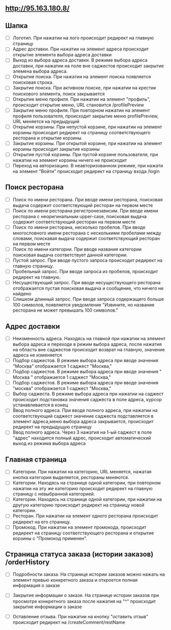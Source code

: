 ## http://95.163.180.8/

## Шапка
- [ ] Логотип. При нажатии на лого происходит редирект на главную страницу
- [ ] Адрес доставки. При нажатии на элемент адреса происходит открытие элемента выбора адреса доставки
- [ ] Выход из выбора адреса доставки. В режиме выбора адреса доставки, при нажатии на поле вне саджестов происходит закрытие элемена выбора адреса.
- [ ] Открытие поиска. При нажатии на элемент поиска появляeтся поисковая строка.
- [ ] Закрытие поиска. При активном поиске, при нажатии на крестик поискового элемента, поиск закрывается
- [ ] Открытие меню профиля. При нажатии на элемент "профиль", происходит открытие меню, URL становится /profilePreview
- [ ] Закрытие меню профиля. При повторном нажатии на элемент профиля пользователя, происходит закрытие меню profilePreview, URL меняется на предыдущий
- [ ] Открытие корзины. При непустой корзине, при нажатии на элемент корзины происходит редирект на страницу соответствующего ресторана и открытие корзины
- [ ] Закрытие корзины. При открытой корзине, при нажатии на элемент корзины происходит закрытие корзины
- [ ] Открытие пустой корзины. При пустой корзине пользователя, при нажатии на элемент корзины ничего не происходит
- [ ] Переход на авторизацию. В неавторизованном режиме, при нажати на элемент "Войти" происходит редирект на страницу входа /login

## Поиск ресторана
- [ ] Поиск по имени ресторана. При вводе имени ресторана, поисковая выдача содержит соответствующий ресторан на первом месте
- [ ] Поиск по имени ресторана регистронезависим. При вводе имени ресторана с неоригинальным upper-case, поисковая выдача содержит соответствующий ресторан на первом месте
- [ ] Поиск по имени ресторана, несколько пробелов. При вводе многословного имени ресторана с несколькими пробелами между словами, поискавая выдача содержит соответствующий ресторан на первом месте
- [ ] Поиск по имени категории. При вводе названия категории поисковая выдача соответствует данной категории.
- [ ] Пустой запрос. При вводе пустого запроса происходит редирект на главную страницу.
- [ ] Пробельный запрос. При вводе запроса из пробелов, происходит редирект на главную.
- [ ] Несуществующий запрос. При вводе несуществующего ресторана отображается пустая поисковая выдача и сообщение, что ничего не найдено
- [ ] Слишком длинный запрос. При вводе запроса содержащего больше 100 символов, появляется уведомление "Извините, но название ресторана не может превышать 100 символов."

## Адрес доставки
- [ ] Неизменность адреса. Находясь на главной при нажатии на элемент выбора адреса и переходе в режим выбора адреса, после нажатия на область вне саджестов происходит возврат на главную, значение адреса не изменяется
- [ ] Подбор саджестов. В режиме выбора адреса при вводе значения "Москва" отображается 1 саджест "Москва,"
- [ ] Подбор саджестов. В режиме выбора адреса при вводе значения "  Москва  " отображается 1 саджест "Москва,"
- [ ] Подбор саджестов. В режиме выбора адреса при вводе значения "москва" отображается 1 саджест "Москва,"
- [ ] Выбор саджеста. В режиме выбора адреса при нажатии на саджест происходит подстановка значения саджеста в поле адреса, курсор устанавливается в конец
- [ ] Ввод полного адреса. При вводе полного адреса, при нажатии на соответствующий саджест значение саджеста подставляется в элемент адреса,меню выбора адреса закрывается, происходит редирект на предыдущую страницу
- [ ] Ввод полного адреса. Через 3 нажатия на 1-ый саджест в поле "адрес" находится полный адрес, происходит автоматический выход из режима выбора адреса

## Главная страница  
- [ ] Категории. При нажатии на категорию, URL меняется, нажатая кнопка категории выделяется, рестораны меняются.
- [ ] Категории. Находясь на странице одной категории, при повторном нажатии на эту же категорию происходит редирект на главную страницу с невыбранной категорией.
- [ ] Категории. Находясь на странице одной категории, при нажатии на другую категорию происходит редирект на страницу новой категории.
- [ ] Ресторан. При нажатии на элемент одного ресторана происходит редирект на его страницу.
- [ ] Промокод. При нажатии на элемент промокода, происходит редирект на страницу соответствующего ресторана и открытие корзины с "Промокод применен".

## Страница статуса заказа (истории заказов) /orderHistory
- [ ] Подробности заказа. На странице истории заказов можно нажать на элемент превью конкретного заказа и откроется полная информация о заказе
- [ ] Закрытие информации о заказе. На странице истории заказов при просмотре конкретного заказа после нажатия на "^" происходит закрытие информации о заказе
- [ ] Оставление отзыва. При нажатии на кнопку "оставить отзыв" происходит редирект на /createComment/restName

  
